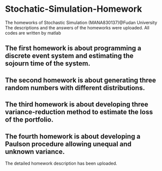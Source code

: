 # Stochatic-Simulation-Homework
The homeworks of Stochastic Simulation (MANA830137)@Fudan University
The descriptions and the answers of the homeworks were uploaded. All codes are written by matlab
## The first homework is about programming a discrete event system and estimating the sojourn time of the system.
## The second homework is about generating three random numbers with different distributions.
## The third homework is about developing three variance-reduction method to estimate the loss of the portfolio.
## The fourth homework is about developing a Paulson procedure allowing unequal and unknown variance.
The detailed homework description has been uploaded.
